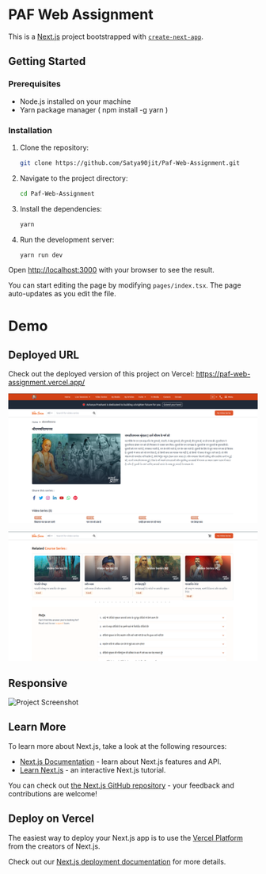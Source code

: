 # PAF Web Assignment

This is a [Next.js](https://nextjs.org/) project bootstrapped with [`create-next-app`](https://github.com/vercel/next.js/tree/canary/packages/create-next-app).

## Getting Started

### Prerequisites

- Node.js installed on your machine
- Yarn package manager ( npm install -g yarn )

### Installation

1. Clone the repository:

   ```bash
   git clone https://github.com/Satya90jit/Paf-Web-Assignment.git

   ```

2. Navigate to the project directory:

   ```bash
   cd Paf-Web-Assignment

   ```

3. Install the dependencies:

   ```bash
   yarn

   ```

4. Run the development server:

   ```bash
   yarn run dev

   ```

Open [http://localhost:3000](http://localhost:3000) with your browser to see the result.

You can start editing the page by modifying `pages/index.tsx`. The page auto-updates as you edit the file.

# Demo

## Deployed URL

Check out the deployed version of this project on Vercel: https://paf-web-assignment.vercel.app/

![Project Screenshot](./public/ScreenshotOne.png)

![Project Screenshot](./public/ScreenshotTwo.png)

## Responsive

![Project Screenshot](./public/reponsive.jpeg)

## Learn More

To learn more about Next.js, take a look at the following resources:

- [Next.js Documentation](https://nextjs.org/docs) - learn about Next.js features and API.
- [Learn Next.js](https://nextjs.org/learn) - an interactive Next.js tutorial.

You can check out [the Next.js GitHub repository](https://github.com/vercel/next.js/) - your feedback and contributions are welcome!

## Deploy on Vercel

The easiest way to deploy your Next.js app is to use the [Vercel Platform](https://vercel.com/new?utm_medium=default-template&filter=next.js&utm_source=create-next-app&utm_campaign=create-next-app-readme) from the creators of Next.js.

Check out our [Next.js deployment documentation](https://nextjs.org/docs/deployment) for more details.
